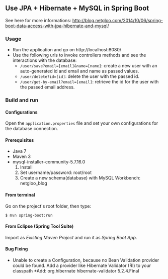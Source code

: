 ## Use JPA + Hibernate + MySQL in Spring Boot

See here for more informations: 
http://blog.netgloo.com/2014/10/06/spring-boot-data-access-with-jpa-hibernate-and-mysql/

### Usage

- Run the application and go on http://localhost:8080/
- Use the following urls to invoke controllers methods and see the interactions
  with the database:
    * `/user/save?email=[email]&name=[name]`: create a new user with an 
      auto-generated id and email and name as passed values.
    * `/user/delete?id=[id]`: delete the user with the passed id.
    * `/user/get-by-email?email=[email]`: retrieve the id for the user with the
      passed email address.

### Build and run

#### Configurations

Open the `application.properties` file and set your own configurations for the
database connection.

#### Prerequisites

- Java 7
- Maven 3
- mysql-installer-community-5.7.16.0
	1) Install
	2) Set username/password: root/root
	3) Create a new schema(database) with MySQL Workbench: netgloo_blog

#### From terminal

Go on the project's root folder, then type:

    $ mvn spring-boot:run

#### From Eclipse (Spring Tool Suite)

Import as *Existing Maven Project* and run it as *Spring Boot App*.



#### Bug Fixing #####
* Unable to create a Configuration, because no Bean Validation provider could be found. Add a provider like Hibernate Validator (RI) to your classpath
  *Add:
	<dependency>
	    <groupId>org.hibernate</groupId>
	    <artifactId>hibernate-validator</artifactId>
	    <version>5.2.4.Final</version>
	</dependency>

